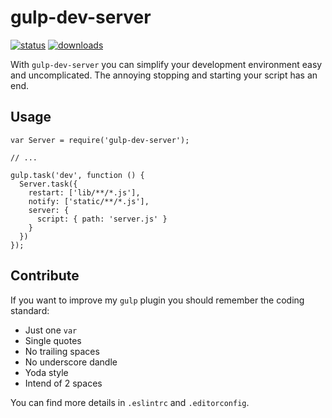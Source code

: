 gulp-dev-server
===============
[![status][travisImage]][travisLink] [![downloads][downloadCount]][npmLink]

[travisImage]: http://img.shields.io/travis/MrBoolean/gulp-dev-server/master.svg?style=flat-square
[travisLink]: https://travis-ci.org/MrBoolean/gulp-dev-server

[downloadCount]: http://img.shields.io/npm/dm/gulp-dev-server.svg?style=flat-square
[npmLink]: https://www.npmjs.com/package/gulp-dev-server

With `gulp-dev-server` you can simplify your development environment easy and uncomplicated. The annoying stopping and starting your script has an end.

## Usage
    var Server = require('gulp-dev-server');

    // ...

    gulp.task('dev', function () {
      Server.task({
        restart: ['lib/**/*.js'],
        notify: ['static/**/*.js'],
        server: {
          script: { path: 'server.js' }
        }
      })
    });

## Contribute
If you want to improve my `gulp` plugin you should remember the coding standard:

- Just one `var`
- Single quotes
- No trailing spaces
- No underscore dandle
- Yoda style
- Intend of 2 spaces

You can find more details in `.eslintrc` and `.editorconfig`.